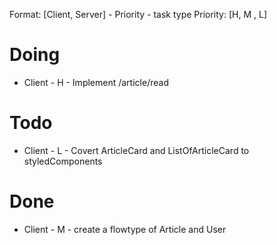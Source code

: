 Format: [Client, Server] - Priority - task type
Priority: [H, M , L]

# Doing

* Client - H - Implement /article/read

# Todo

* Client - L - Covert ArticleCard and ListOfArticleCard to styledComponents

# Done

* Client - M - create a flowtype of Article and User
